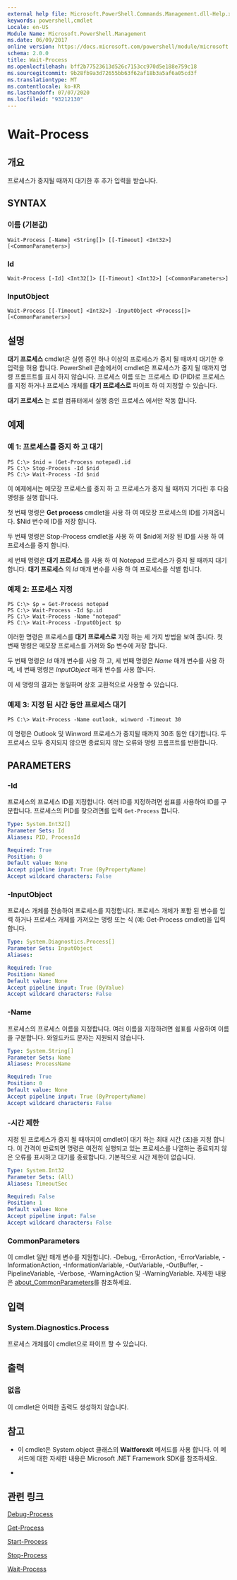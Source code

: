 ```yaml
---
external help file: Microsoft.PowerShell.Commands.Management.dll-Help.xml
keywords: powershell,cmdlet
Locale: en-US
Module Name: Microsoft.PowerShell.Management
ms.date: 06/09/2017
online version: https://docs.microsoft.com/powershell/module/microsoft.powershell.management/wait-process?view=powershell-7.1&WT.mc_id=ps-gethelp
schema: 2.0.0
title: Wait-Process
ms.openlocfilehash: bff2b77523613d526c7153cc970d5e188e759c18
ms.sourcegitcommit: 9b28fb9a3d72655bb63f62af18b3a5af6a05cd3f
ms.translationtype: MT
ms.contentlocale: ko-KR
ms.lasthandoff: 07/07/2020
ms.locfileid: "93212130"
---
```

# Wait-Process

## 개요
프로세스가 중지될 때까지 대기한 후 추가 입력을 받습니다.

## SYNTAX

### 이름 (기본값)

```
Wait-Process [-Name] <String[]> [[-Timeout] <Int32>] [<CommonParameters>]
```

### Id

```
Wait-Process [-Id] <Int32[]> [[-Timeout] <Int32>] [<CommonParameters>]
```

### InputObject

```
Wait-Process [[-Timeout] <Int32>] -InputObject <Process[]> [<CommonParameters>]
```

## 설명

**대기 프로세스** cmdlet은 실행 중인 하나 이상의 프로세스가 중지 될 때까지 대기한 후 입력을 허용 합니다.
PowerShell 콘솔에서이 cmdlet은 프로세스가 중지 될 때까지 명령 프롬프트를 표시 하지 않습니다.
프로세스 이름 또는 프로세스 ID (PID)로 프로세스를 지정 하거나 프로세스 개체를 **대기 프로세스로** 파이프 하 여 지정할 수 있습니다.

**대기 프로세스** 는 로컬 컴퓨터에서 실행 중인 프로세스 에서만 작동 합니다.

## 예제

### 예 1: 프로세스를 중지 하 고 대기

```
PS C:\> $nid = (Get-Process notepad).id
PS C:\> Stop-Process -Id $nid
PS C:\> Wait-Process -Id $nid
```

이 예제에서는 메모장 프로세스를 중지 하 고 프로세스가 중지 될 때까지 기다린 후 다음 명령을 실행 합니다.

첫 번째 명령은 **Get process** cmdlet을 사용 하 여 메모장 프로세스의 ID를 가져옵니다.
$Nid 변수에 ID를 저장 합니다.

두 번째 명령은 Stop-Process cmdlet을 사용 하 여 $nid에 저장 된 ID를 사용 하 여 프로세스를 중지 합니다.

세 번째 명령은 **대기 프로세스** 를 사용 하 여 Notepad 프로세스가 중지 될 때까지 대기 합니다.
**대기 프로세스** 의 *Id* 매개 변수를 사용 하 여 프로세스를 식별 합니다.

### 예제 2: 프로세스 지정

```
PS C:\> $p = Get-Process notepad
PS C:\> Wait-Process -Id $p.id
PS C:\> Wait-Process -Name "notepad"
PS C:\> Wait-Process -InputObject $p
```

이러한 명령은 프로세스를 **대기 프로세스로** 지정 하는 세 가지 방법을 보여 줍니다.
첫 번째 명령은 메모장 프로세스를 가져와 $p 변수에 저장 합니다.

두 번째 명령은 *Id* 매개 변수를 사용 하 고, 세 번째 명령은 *Name* 매개 변수를 사용 하며, 네 번째 명령은 *InputObject* 매개 변수를 사용 합니다.

이 세 명령의 결과는 동일하며 상호 교환적으로 사용할 수 있습니다.

### 예제 3: 지정 된 시간 동안 프로세스 대기

```
PS C:\> Wait-Process -Name outlook, winword -Timeout 30
```

이 명령은 Outlook 및 Winword 프로세스가 중지될 때까지 30초 동안 대기합니다.
두 프로세스 모두 중지되지 않으면 종료되지 않는 오류와 명령 프롬프트를 반환합니다.

## PARAMETERS

### -Id

프로세스의 프로세스 ID를 지정합니다.
여러 ID를 지정하려면 쉼표를 사용하여 ID를 구분합니다.
프로세스의 PID를 찾으려면를 입력 `Get-Process` 합니다.

```yaml
Type: System.Int32[]
Parameter Sets: Id
Aliases: PID, ProcessId

Required: True
Position: 0
Default value: None
Accept pipeline input: True (ByPropertyName)
Accept wildcard characters: False
```

### -InputObject

프로세스 개체를 전송하여 프로세스를 지정합니다.
프로세스 개체가 포함 된 변수를 입력 하거나 프로세스 개체를 가져오는 명령 또는 식 (예: Get-Process cmdlet)을 입력 합니다.

```yaml
Type: System.Diagnostics.Process[]
Parameter Sets: InputObject
Aliases:

Required: True
Position: Named
Default value: None
Accept pipeline input: True (ByValue)
Accept wildcard characters: False
```

### -Name

프로세스의 프로세스 이름을 지정합니다.
여러 이름을 지정하려면 쉼표를 사용하여 이름을 구분합니다.
와일드카드 문자는 지원되지 않습니다.

```yaml
Type: System.String[]
Parameter Sets: Name
Aliases: ProcessName

Required: True
Position: 0
Default value: None
Accept pipeline input: True (ByPropertyName)
Accept wildcard characters: False
```

### -시간 제한

지정 된 프로세스가 중지 될 때까지이 cmdlet이 대기 하는 최대 시간 (초)을 지정 합니다.
이 간격이 만료되면 명령은 여전히 실행되고 있는 프로세스를 나열하는 종료되지 않은 오류를 표시하고 대기를 종료합니다.
기본적으로 시간 제한이 없습니다.

```yaml
Type: System.Int32
Parameter Sets: (All)
Aliases: TimeoutSec

Required: False
Position: 1
Default value: None
Accept pipeline input: False
Accept wildcard characters: False
```

### CommonParameters

이 cmdlet 일반 매개 변수를 지원합니다. -Debug, -ErrorAction, -ErrorVariable, -InformationAction, -InformationVariable, -OutVariable, -OutBuffer, -PipelineVariable, -Verbose, -WarningAction 및 -WarningVariable. 자세한 내용은 [about_CommonParameters](https://go.microsoft.com/fwlink/?LinkID=113216)를 참조하세요.

## 입력

### System.Diagnostics.Process

프로세스 개체를이 cmdlet으로 파이프 할 수 있습니다.

## 출력

### 없음

이 cmdlet은 어떠한 출력도 생성하지 않습니다.

## 참고

* 이 cmdlet은 System.object 클래스의 **Waitforexit** 메서드를 사용 합니다. 이 메서드에 대한 자세한 내용은 Microsoft .NET Framework SDK를 참조하세요.

*

## 관련 링크

[Debug-Process](Debug-Process.md)

[Get-Process](Get-Process.md)

[Start-Process](Start-Process.md)

[Stop-Process](Stop-Process.md)

[Wait-Process](Wait-Process.md)

